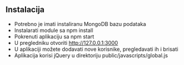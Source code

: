 ## Instalacija
- Potrebno je imati instaliranu MongoDB bazu podataka
- Instalarati module sa npm install 
- Pokrenuti aplikaciju sa npm start
- U pregledniku otvoriti http://127.0.0.1:3000
- U aplikaciji možete dodavati nove korisnike, pregledavati ih i brisati
- Aplikacija korisi jQuery u direktoriju public/javascripts/global.js